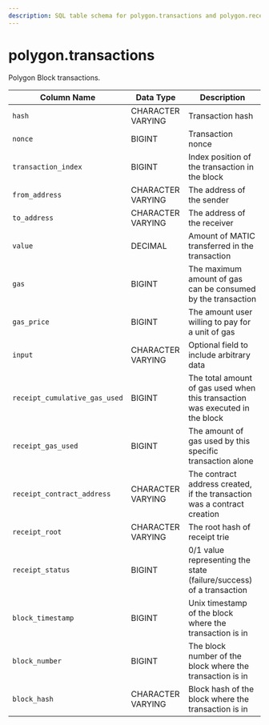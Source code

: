 ```yaml
---
description: SQL table schema for polygon.transactions and polygon.recent_transactions
---
```


# polygon.transactions

Polygon Block transactions.

| Column Name                   | Data Type         | Description                                                                  |
| ----------------------------- | ----------------- | ---------------------------------------------------------------------------- |
| `hash`                        | CHARACTER VARYING | Transaction hash                                                             |
| `nonce`                       | BIGINT            | Transaction nonce                                                            |
| `transaction_index`           | BIGINT            | Index position of the transaction in the block                               |
| `from_address`                | CHARACTER VARYING | The address of the sender                                                    |
| `to_address`                  | CHARACTER VARYING | The address of the receiver                                                  |
| `value`                       | DECIMAL           | Amount of MATIC transferred in the transaction                               |
| `gas`                         | BIGINT            | The maximum amount of gas can be consumed by the transaction                 |
| `gas_price`                   | BIGINT            | The amount user willing to pay for a unit of gas                             |
| `input`                       | CHARACTER VARYING | Optional field to include arbitrary data                                     |
| `receipt_cumulative_gas_used` | BIGINT            | The total amount of gas used when this transaction was executed in the block |
| `receipt_gas_used`            | BIGINT            | The amount of gas used by this specific transaction alone                    |
| `receipt_contract_address`    | CHARACTER VARYING | The contract address created, if the transaction was a contract creation     |
| `receipt_root`                | CHARACTER VARYING | The root hash of receipt trie                                                |
| `receipt_status`              | BIGINT            | 0/1 value representing the state (failure/success) of a transaction          |
| `block_timestamp`             | BIGINT            | Unix timestamp of the block where the transaction is in                      |
| `block_number`                | BIGINT            | The block number of the block where the transaction is in                    |
| `block_hash`                  | CHARACTER VARYING | Block hash of the block where the transaction is in                          |
